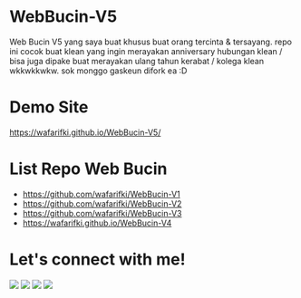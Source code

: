 # WebBucin-V5
Web Bucin V5 yang saya buat khusus buat orang tercinta &amp; tersayang.
repo ini cocok buat klean yang ingin merayakan anniversary hubungan klean / bisa juga dipake buat merayakan ulang tahun kerabat / kolega klean wkkwkkwkw.
sok monggo gaskeun difork ea :D

# Demo Site
 <a target="_blank" href="https://wafarifki.github.io/WebBucin-V5/">https://wafarifki.github.io/WebBucin-V5/</a> 
 
# List Repo Web Bucin
- <a target="_blank" href="https://github.com/wafarifki/WebBucin-V1">https://github.com/wafarifki/WebBucin-V1</a>
- <a target="_blank" href="https://github.com/wafarifki/WebBucin-V2">https://github.com/wafarifki/WebBucin-V2</a>
- <a target="_blank" href="https://github.com/wafarifki/WebBucin-V3">https://github.com/wafarifki/WebBucin-V3</a>
- <a target="_blank" href="https://wafarifki.github.io/WebBucin-V4">https://wafarifki.github.io/WebBucin-V4</a> 

# Let's connect with me!
<p>
    <a href="https://wafarifki.github.io" target="_blank"><img src="https://img.shields.io/badge/Website-https://wafarifki.github.io-blue?" /></a>
    <a href="https://www.linkedin.com/in/wafarifqi/" target="_blank"><img src="https://img.shields.io/badge/Linkedin-WafaRifqiAnafin_-blue" /></a>
    <a href="https://facebook.com/wafarifkianafin" target="_blank"><img src="https://img.shields.io/badge/Facebook-wafarifkianafin-blue" /></a>
    <a href="https://instagram.com/wafarifki_" target="_blank"><img src="https://img.shields.io/badge/Instagram-@wafarifki_-blue" /></a>
</p> 
